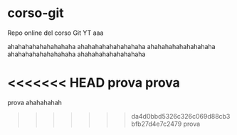 # corso-git

Repo online del corso Git YT
aaa

ahahahahahahahahaha
ahahahahahahahahaha
ahahahahahahahahaha
ahahahahahahahahaha
ahahahahahahahahaha

<<<<<<< HEAD
prova
prova
=======
prova 
ahahahahah
>>>>>>> da4d0bbd5326c326c069d88cb3bfb27d4e7c2479
prova


